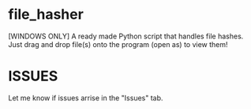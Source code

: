 # file_hasher
[WINDOWS ONLY]
A ready made Python script that handles file hashes. Just drag and drop file(s) onto the program (open as) to view them!

# ISSUES
Let me know if issues arrise in the "Issues" tab.
